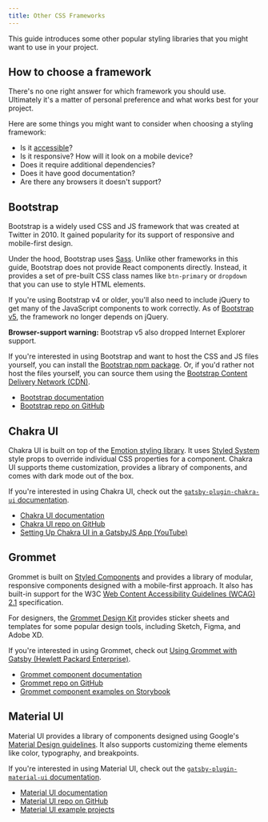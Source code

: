 ```yaml
---
title: Other CSS Frameworks
---
```


This guide introduces some other popular styling libraries that you might want to use in your project.

## How to choose a framework

There's no one right answer for which framework you should use. Ultimately it's a matter of personal preference and what works best for your project.

Here are some things you might want to consider when choosing a styling framework:

- Is it [accessible](/docs/making-your-site-accessible/)?
- Is it responsive? How will it look on a mobile device?
- Does it require additional dependencies?
- Does it have good documentation?
- Are there any browsers it doesn't support?

## Bootstrap

Bootstrap is a widely used CSS and JS framework that was created at Twitter in 2010. It gained popularity for its support of responsive and mobile-first design.

Under the hood, Bootstrap uses [Sass](https://sass-lang.com/). Unlike other frameworks in this guide, Bootstrap does not provide React components directly. Instead, it provides a set of pre-built CSS class names like `btn-primary` or `dropdown` that you can use to style HTML elements.

If you're using Bootstrap v4 or older, you'll also need to include jQuery to get many of the JavaScript components to work correctly. As of [Bootstrap v5](https://blog.getbootstrap.com/2020/06/16/bootstrap-5-alpha/), the framework no longer depends on jQuery.

**Browser-support warning:** Bootstrap v5 also dropped Internet Explorer support.

If you're interested in using Bootstrap and want to host the CSS and JS files yourself, you can install the [Bootstrap npm package](https://www.npmjs.com/package/bootstrap). Or, if you'd rather not host the files yourself, you can source them using the [Bootstrap Content Delivery Network (CDN)](https://www.bootstrapcdn.com/).

- [Bootstrap documentation](https://getbootstrap.com/docs)
- [Bootstrap repo on GitHub](https://github.com/twbs/bootstrap)

## Chakra UI

Chakra UI is built on top of the [Emotion styling library](/docs/emotion/). It uses [Styled System](https://styled-system.com/) style props to override individual CSS properties for a component. Chakra UI supports theme customization, provides a library of components, and comes with dark mode out of the box.

If you're interested in using Chakra UI, check out the [`gatsby-plugin-chakra-ui` documentation](/packages/gatsby-plugin-chakra-ui/?=chakra).

- [Chakra UI documentation](https://chakra-ui.com/getting-started)
- [Chakra UI repo on GitHub](https://github.com/chakra-ui/chakra-ui/)
- [Setting Up Chakra UI in a GatsbyJS App (YouTube)](https://www.youtube.com/watch?v=PjQHqDWnzGw)

## Grommet

Grommet is built on [Styled Components](/docs/styled-components/) and provides a library of modular, responsive components designed with a mobile-first approach. It also has built-in support for the W3C [Web Content Accessibility Guidelines (WCAG) 2.1](http://www.w3.org/WAI/intro/wcag) specification.

For designers, the [Grommet Design Kit](https://github.com/grommet/design-kit) provides sticker sheets and templates for some popular design tools, including Sketch, Figma, and Adobe XD.

If you're interested in using Grommet, check out [Using Grommet with Gatsby (Hewlett Packard Enterprise)](https://developer.hpe.com/blog/using-grommet-with-gatsby).

- [Grommet component documentation](https://v2.grommet.io/components)
- [Grommet repo on GitHub](https://github.com/grommet/grommet)
- [Grommet component examples on Storybook](https://storybook.grommet.io/)

## Material UI

Material UI provides a library of components designed using Google's [Material Design guidelines](https://material.io/design/introduction). It also supports customizing theme elements like color, typography, and breakpoints.

If you're interested in using Material UI, check out the [`gatsby-plugin-material-ui` documentation](/packages/gatsby-plugin-material-ui).

- [Material UI documentation](https://material-ui.com/)
- [Material UI repo on GitHub](https://github.com/mui-org/material-ui)
- [Material UI example projects](https://material-ui.com/getting-started/example-projects/)

